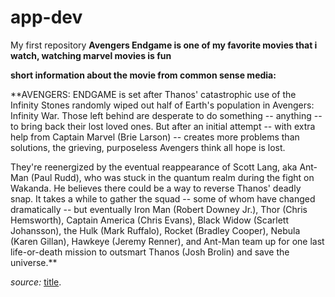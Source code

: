 # app-dev
My first repository
**Avengers Endgame is one of my favorite movies that i watch, watching marvel movies is fun**

**short information about the movie from common sense media:**

**AVENGERS: ENDGAME is set after Thanos' catastrophic use of the Infinity Stones randomly wiped out half of Earth's population in Avengers: Infinity War. Those left behind are desperate to do something -- anything -- to bring back their lost loved ones. But after an initial attempt -- with extra help from Captain Marvel (Brie Larson) -- creates more problems than solutions, the grieving, purposeless Avengers think all hope is lost. 

They're reenergized by the eventual reappearance of Scott Lang, aka Ant-Man (Paul Rudd), who was stuck in the quantum realm during the fight on Wakanda. He believes there could be a way to reverse Thanos' deadly snap. It takes a while to gather the squad -- some of whom have changed dramatically -- but eventually Iron Man (Robert Downey Jr.), Thor (Chris Hemsworth), Captain America (Chris Evans), Black Widow (Scarlett Johansson), the Hulk (Mark Ruffalo), Rocket (Bradley Cooper), Nebula (Karen Gillan), Hawkeye (Jeremy Renner), and Ant-Man team up for one last life-or-death mission to outsmart Thanos (Josh Brolin) and save the universe.**

*source:*
[title](https://www.commonsensemedia.org/movie-reviews/avengers-endgame#:~:text=AVENGERS%3A%20ENDGAME%20is%20set%20after,back%20their%20lost%20loved%20ones).

